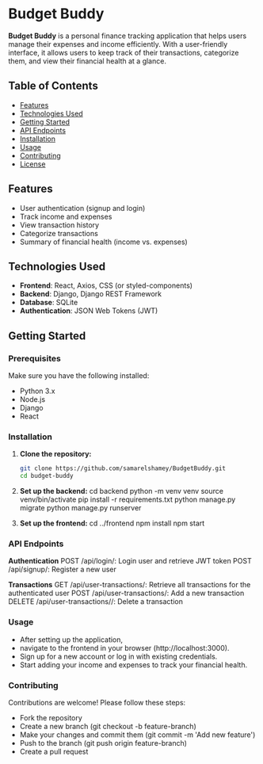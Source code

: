 # Budget Buddy

**Budget Buddy** is a personal finance tracking application that helps users manage their expenses and income efficiently. With a user-friendly interface, it allows users to keep track of their transactions, categorize them, and view their financial health at a glance.

## Table of Contents

- [Features](#features)
- [Technologies Used](#technologies-used)
- [Getting Started](#getting-started)
- [API Endpoints](#api-endpoints)
- [Installation](#installation)
- [Usage](#usage)
- [Contributing](#contributing)
- [License](#license)

## Features

- User authentication (signup and login)
- Track income and expenses
- View transaction history
- Categorize transactions
- Summary of financial health (income vs. expenses)

## Technologies Used

- **Frontend**: React, Axios, CSS (or styled-components)
- **Backend**: Django, Django REST Framework
- **Database**: SQLite
- **Authentication**: JSON Web Tokens (JWT)

## Getting Started

### Prerequisites

Make sure you have the following installed:

- Python 3.x
- Node.js
- Django
- React

### Installation

1. **Clone the repository:**

   ```bash
   git clone https://github.com/samarelshamey/BudgetBuddy.git
   cd budget-buddy

2. **Set up the backend:**
    cd backend
    python -m venv venv
    source venv/bin/activate
    pip install -r requirements.txt
    python manage.py migrate
    python manage.py runserver

3. **Set up the frontend:**
    cd ../frontend
    npm install
    npm start

### API Endpoints

**Authentication**
POST /api/login/: Login user and retrieve JWT token
POST /api/signup/: Register a new user

**Transactions**
GET /api/user-transactions/: Retrieve all transactions for the authenticated user
POST /api/user-transactions/: Add a new transaction
DELETE /api/user-transactions/<id>/: Delete a transaction

### Usage
- After setting up the application, 
- navigate to the frontend in your browser (http://localhost:3000).
- Sign up for a new account or log in with existing credentials.
- Start adding your income and expenses to track your financial health.

### Contributing
Contributions are welcome! Please follow these steps:

- Fork the repository
- Create a new branch (git checkout -b feature-branch)
- Make your changes and commit them (git commit -m 'Add new feature')
- Push to the branch (git push origin feature-branch)
- Create a pull request